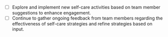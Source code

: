 - [ ] Explore and implement new self-care activities based on team member suggestions to enhance engagement.
- [ ] Continue to gather ongoing feedback from team members regarding the effectiveness of self-care strategies and refine strategies based on input.